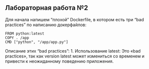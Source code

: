 ## Лабораторная работа №2

Для начала напишем “плохой” Dockerfile, в котором есть три “bad practices” по написанию докерфайлов: 
```
FROM python:latest
COPY . /app
CMD ["python", "/app/app.py"]
```
Описание этих “bad practices”:
<u1> 1.	Использование latest: </u1>
Это «bad practices», так как version latest может измениться со временем и привести к неожиданному поведению приложения. 
